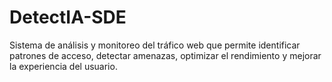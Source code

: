 # DetectIA-SDE
Sistema de análisis y monitoreo del tráfico web que permite identificar patrones de acceso, detectar amenazas, optimizar el rendimiento y mejorar la experiencia del usuario.

